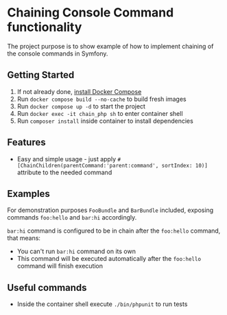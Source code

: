 # Chaining Console Command functionality

The project purpose is to show example of how to implement chaining of the console commands in Symfony.

## Getting Started

1. If not already done, [install Docker Compose](https://docs.docker.com/compose/install/)
2. Run `docker compose build --no-cache` to build fresh images
3. Run `docker compose up -d` to start the project
4. Run `docker exec -it chain_php sh` to enter container shell
5. Run `composer install` inside container to install dependencies

## Features

* Easy and simple usage - just
  apply `#[ChainChildren(parentCommand:'parent:command', sortIndex: 10)]
  ` attribute to the
  needed command

## Examples

For demonstration purposes `FooBundle` and `BarBundle` included, exposing commands `foo:hello` and `bar:hi` accordingly.

`bar:hi` command is configured to be in chain after the `foo:hello` command, that means:

* You can't run `bar:hi` command on its own
* This command will be executed automatically after the `foo:hello` command will finish execution

## Useful commands

* Inside the container shell execute `./bin/phpunit` to run tests
